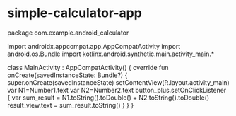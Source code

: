 # simple-calculator-app

package com.example.android_calculator

import androidx.appcompat.app.AppCompatActivity
import android.os.Bundle
import kotlinx.android.synthetic.main.activity_main.*

class MainActivity : AppCompatActivity() {
    override fun onCreate(savedInstanceState: Bundle?) {
        super.onCreate(savedInstanceState)
        setContentView(R.layout.activity_main)
        var N1=Number1.text
        var N2=Number2.text
        button_plus.setOnClickListener {
            var sum_result = N1.toString().toDouble() + N2.toString().toDouble()
            result_view.text = sum_result.toString()
        }
        }
    }
